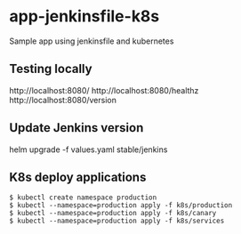 # app-jenkinsfile-k8s
Sample app using jenkinsfile and kubernetes

## Testing locally
http://localhost:8080/
http://localhost:8080/healthz
http://localhost:8080/version

## Update Jenkins version
helm upgrade  -f values.yaml <RELEASE-NAME> stable/jenkins

## K8s deploy applications

```
$ kubectl create namespace production
$ kubectl --namespace=production apply -f k8s/production
$ kubectl --namespace=production apply -f k8s/canary
$ kubectl --namespace=production apply -f k8s/services
```